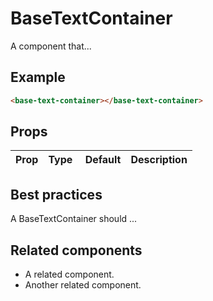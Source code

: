 # BaseTextContainer

A component that...

## Example

```html
<base-text-container></base-text-container>
```

## Props

Prop | Type | Default | Description
--- | --- | --- | ---

## Best practices

A BaseTextContainer should ...

## Related components

- A related component.
- Another related component.
